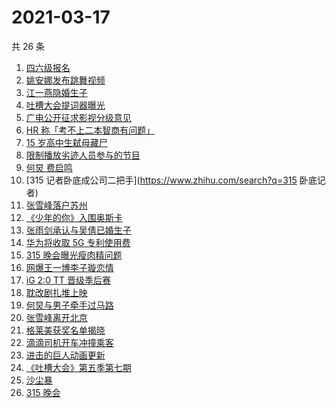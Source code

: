 # 2021-03-17

共 26 条

<!-- BEGIN ZHIHUSEARCH -->
<!-- 最后更新时间 Wed Mar 17 2021 22:11:48 GMT+0800 (China Standard Time) -->
1. [四六级报名](https://www.zhihu.com/search?q=四六级报名)
1. [姚安娜发布跳舞视频](https://www.zhihu.com/search?q=姚安娜)
1. [江一燕隐婚生子](https://www.zhihu.com/search?q=江一燕)
1. [吐槽大会提词器曝光](https://www.zhihu.com/search?q=吐槽大会)
1. [广电公开征求影视分级意见](https://www.zhihu.com/search?q=影视分级)
1. [HR 称「考不上二本智商有问题」](https://www.zhihu.com/search?q=杭州hr)
1. [15 岁高中生弑母藏尸](https://www.zhihu.com/search?q=高中生弑母)
1. [限制播放劣迹人员参与的节目](https://www.zhihu.com/search?q=劣迹艺人)
1. [何炅 费启鸣](https://www.zhihu.com/search?q=何炅)
1. [315 记者卧底成公司二把手](https://www.zhihu.com/search?q=315 卧底记者)
1. [张雪峰落户苏州](https://www.zhihu.com/search?q=张雪峰)
1. [《少年的你》入围奥斯卡](https://www.zhihu.com/search?q=少年的你)
1. [张雨剑承认与吴倩已婚生子](https://www.zhihu.com/search?q=张雨剑吴倩)
1. [华为将收取 5G 专利使用费](https://www.zhihu.com/search?q=华为5g专利费)
1. [315 晚会曝光瘦肉精问题](https://www.zhihu.com/search?q=瘦肉精)
1. [网爆王一博李子璇恋情](https://www.zhihu.com/search?q=王一博李子璇)
1. [iG 2:0 TT 晋级季后赛](https://www.zhihu.com/search?q=ig)
1. [耽改剧扎堆上映](https://www.zhihu.com/search?q=耽改剧)
1. [何炅与男子牵手过马路](https://www.zhihu.com/search?q=何炅)
1. [张雪峰离开北京](https://www.zhihu.com/search?q=张雪峰)
1. [格莱美获奖名单揭晓](https://www.zhihu.com/search?q=格莱美)
1. [滴滴司机开车冲撞乘客](https://www.zhihu.com/search?q=滴滴)
1. [进击的巨人动画更新](https://www.zhihu.com/search?q=进击的巨人)
1. [《吐槽大会》第五季第七期](https://www.zhihu.com/search?q=吐槽大会)
1. [沙尘暴](https://www.zhihu.com/search?q=沙尘暴)
1. [315 晚会](https://www.zhihu.com/search?q=315)
<!-- END ZHIHUSEARCH -->
